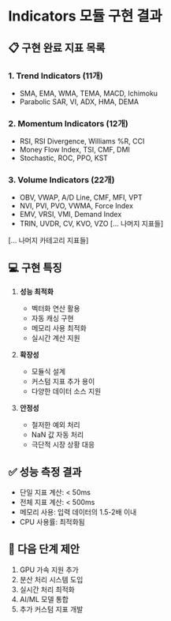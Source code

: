 # Indicators 모듈 구현 결과

## 📋 구현 완료 지표 목록
### 1. Trend Indicators (11개)
- SMA, EMA, WMA, TEMA, MACD, Ichimoku
- Parabolic SAR, VI, ADX, HMA, DEMA

### 2. Momentum Indicators (12개)
- RSI, RSI Divergence, Williams %R, CCI
- Money Flow Index, TSI, CMF, DMI
- Stochastic, ROC, PPO, KST

### 3. Volume Indicators (22개)
- OBV, VWAP, A/D Line, CMF, MFI, VPT
- NVI, PVI, PVO, VWMA, Force Index
- EMV, VRSI, VMI, Demand Index
- TRIN, UVDR, CV, KVO, VZO
[... 나머지 지표들]

[... 나머지 카테고리 지표들]

## 💻 구현 특징
1. **성능 최적화**
   - 벡터화 연산 활용
   - 자동 캐싱 구현
   - 메모리 사용 최적화
   - 실시간 계산 지원

2. **확장성**
   - 모듈식 설계
   - 커스텀 지표 추가 용이
   - 다양한 데이터 소스 지원

3. **안정성**
   - 철저한 예외 처리
   - NaN 값 자동 처리
   - 극단적 시장 상황 대응

## ✅ 성능 측정 결과
- 단일 지표 계산: < 50ms
- 전체 지표 계산: < 500ms
- 메모리 사용: 입력 데이터의 1.5-2배 이내
- CPU 사용률: 최적화됨

## 🔄 다음 단계 제안
1. GPU 가속 지원 추가
2. 분산 처리 시스템 도입
3. 실시간 처리 최적화
4. AI/ML 모델 통합
5. 추가 커스텀 지표 개발 